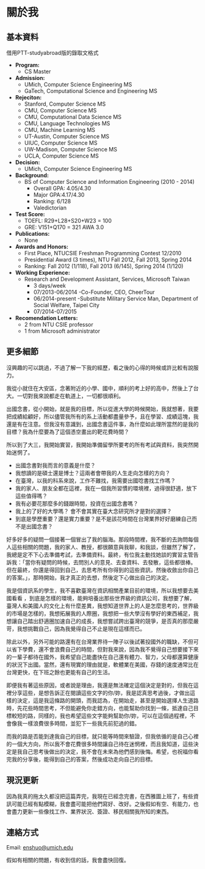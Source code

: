 # 關於我

## 基本資料

借用PTT-studyabroad版的錄取文格式

- **Program:**
  - CS Master
- **Admission:**
  - UMich, Computer Science Engineering MS
  - GaTech, Computational Science and Engineering MS
- **Rejeciton:**
  - Stanford, Computer Science MS
  - CMU, Computer Science MS
  - CMU, Computational Data Science MS
  - CMU, Language Technologies MS
  - CMU, Machine Learning MS
  - UT-Austin, Computer Science MS
  - UIUC, Computer Science MS
  - UW-Madison, Computer Science MS
  - UCLA, Computer Science MS
- **Decision:**
  - UMich, Computer Science Engineering MS
- **Background:**
  - BS of Computer Science and Information Engineering (2010 - 2014)
    - Overall GPA: 4.05/4.30
    - Major GPA:4.17/4.30
    - Ranking: 6/128
    - Valedictorian
- **Test Score:**
  - TOEFL: R29+L28+S20+W23 = 100
  - GRE:   V151+Q170 = 321 AWA 3.0
- **Publications:**
  - None
- **Awards and Honors:**
  - First Place, NTUCSIE Freshman Programming Contest 12/2010
  - Presidential Award (3 times), NTU Fall 2012, Fall 2013, Spring 2014
  - Ranking: Fall 2012 (1/118), Fall 2013 (6/145), Spring 2014 (1/120)
- **Working Experience:**
  - Research and Development Assistant, Services, Microsoft Taiwan 
    - 3 days/week
    - 07/2013-06/2014
  -Co-Founder, CEO, CheerTour
    - 06/2014-present
  -Substitute Military Service Man, Department of Social Welfare, Taipei City 
    - 07/2014-07/2015
- **Recomendation Letters:**
  - 2 from NTU CSIE professor
  - 1 from Microsoft administrator

## 更多細節

沒興趣的可以跳過，不過了解一下我的經歷，看之後的心得的時候或許比較有說服力。

我從小就住在大安區，念著附近的小學、國中，順利的考上好的高中，然後上了台大。一切對我來說都走在軌道上，一切都很順利。

出國念書，從小開始，就是我的目標，所以從進大學的時候開始，我就想著，我要把成績給顧好，所以儘管我所有的系上活動都盡量參予，且在學習、成績這塊，我還是有在注意。但我沒有意識到，出國念書這件事，為什麼如此理所當然的是我的目標？我為什麼要為了這個憑空畫出的靶花費時間？

所以到了大三，我開始實習，我開始準備留學所要考的所有考試與資料，我突然開始迷惘了。

- 出國念書對我而言的意義是什麼？
- 我想讀的是碩士還是博士？這兩者會帶我的人生走向怎樣的方向？
- 在臺灣，以我的科系來說，工作不難找，我需要出國唸書找工作嗎？
- 我的家人、朋友全都在這裡，我在一個我所習慣的環境裡，過得很舒適，放下這些值得嗎？
- 我有必要花那麼多的錢跟時間，投資在出國念書嗎？
- 我上的了好的大學嗎？ 會不會其實在臺大念研究所才是對的選擇？
- 到底是學歷重要？還是實力重要？是不是該花時間在台灣業界好好磨練自己而不是出國念書？

好多好多的疑問一個接著一個冒出了我的腦海。那段時間裡，我不斷的去詢問每個人這些相關的問題，我的家人、教授，都很願意與我聊，和我談，但雖然了解了，我總是定不下心去準備考試，去準備資料。最終，有位我主動找她談的實習主管告訴我：「當你有疑問的時候，去問別人的意見、去查資料、去發散，這些都很棒。但在最終，你還是得回到自己，去思考所有你得到的這些資訊，然後收斂出你自己的答案。」，那時開始，我才真正的去想，然後定下心做出自己的決定。

我是個資訊系的學生，我不喜歡臺灣在資訊相關產業目前的環境，所以我想要去美國看看 ，到底是怎樣的環境，能夠培養出那些世界級的資訊公司，我想要了解，臺灣人和美國人的文化上有什麼差異，我想知道世界上的人是怎麼思考的，世界級的市場是怎樣的，我想拓展我的人際圈，我想把一些大學沒有學好的東西補足，我想讓自己踏出舒適圈加速自己的成長，我想嘗試跨出臺灣的競爭，是否真的那麼嚴苛，我想挑戰自己，因為我覺得自己不止是現在這樣而已。

除此以外，另外可能的路還有在台灣業界待一陣子以後試著投國外的職缺，不但可以省下學費，還不會浪費自己的時間，但對我來說，因為我不覺得自己想要接下來的一輩子都待在國外，我希望自己能盡快在自己還有體力、智力，父母都還算健康的狀況下出國。當然，還有現實的理由就是，軟體業在美國，存錢的速度通常比在台灣更快，在下班之餘也更能有自己的生活。

即便我有著這些原因，或者說是理由，我還是無法確定這個決定是對的，但我在這裡分享這些，是想告訴正在閱讀這些文字的你/妳，我是認真思考過後，才做出這樣的決定，這是我這條路的開頭，而我認為，在開始走，甚至是開始選擇人生道路時，先花些時間思考，不但能避免你走錯方向，也能幫助你找到一條，抵達自己目標較短的路，同樣的，我也希望這些文字能夠幫助你/妳，可以在這個過程裡，不會像我一樣浪費很多時間，並犯下一些我先前犯過的錯。

而我的路是否能到達我自己的目標，就只能等時間來驗證，但我依循的是自己心裡的一個大方向，所以我不會花費很多時間讓自己待在迷惘裡，而且我知道，這些決定是我自己思考後做出的決定，我不會在未來為他們感到後悔。希望，也祝福你看完我的分享後，能得到自己的答案，然後成功走向自己的目標。

## 現況更新

因為我真的拖太久都沒把這篇弄完，我現在已經念完書，在西雅圖上班了，有些資訊可能已經有點模糊，我會盡可能把他們寫好、改好。之後假如有空、有能力，也會盡力更新一些像找工作、業界狀況、簽證、移民相關我所知的東西。

## 連絡方式

Email: enshuo@umich.edu

假如有相關的問題，有收到信的話，我會盡快回復。
